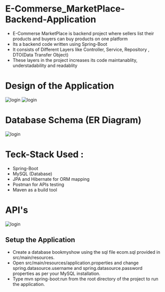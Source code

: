 # E-Commerse_MarketPlace-Backend-Application

- E-Commerse MarketPlace is backend project where
sellers list their products and buyers can buy products on one platform
- Its a backend code written using Spring-Boot
- It consists of Different Layers like Controller, Service, Repository , DTO(Data Transfer Object)
- These layers in the project increases its code maintanablity, understadability and readablity

# Design of the Application
![login](https://github.com/Akash-Hajare/E-Commerse_MarketPlace-Backend-Application/blob/master/Screenshots/design-11.png)
![login](https://github.com/Akash-Hajare/E-Commerse_MarketPlace-Backend-Application/blob/master/Screenshots/design-22.png)
# Database Schema (ER Diagram)
![login](https://github.com/Akash-Hajare/E-Commerse_MarketPlace-Backend-Application/blob/master/Screenshots/Ecom%20Schems.png)

# Teck-Stack Used : 
 - Spring-Boot
 - MySQL (Database)
 - JPA and Hibernate for ORM mapping
 - Postman for APIs testing
 - Maven as a build tool

# API's
![login](https://github.com/Akash-Hajare/E-Commerse_MarketPlace-Backend-Application/blob/master/Screenshots/Ecom%20APIs.png)

## Setup the Application
- Create a database bookmyshow using the sql file ecom.sql provided in src/main/resources.
- Open src/main/resources/application.properties and change spring.datasource.username and spring.datasource.password properties as per your MySQL installation.
- Type mvn spring-boot:run from the root directory of the project to run the application.

